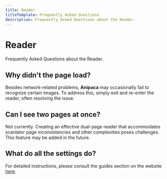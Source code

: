 ```yaml
---
title: Reader
titleTemplate: Frequently Asked Questions
description: Frequently Asked Questions about the Reader.
---
```


# Reader
Frequently Asked Questions about the Reader.

## Why didn't the page load?
Besides network-related problems, **Anipaca** may occasionally fail to recognize certain images.
To address this, simply exit and re-enter the reader, often resolving the issue.

## Can I see two pages at once?
Not currently. Creating an effective dual-page reader that accommodates scanlator page inconsistencies and other complexities poses challenges. This feature may be added in the future.

## What do all the settings do?
For detailed instructions, please consult the guides section on the website [here](/docs/guides/reader-settings).

